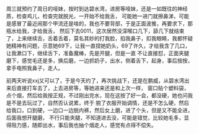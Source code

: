 周三就预约了周日的哑妹，按时到达碧水湾，进房等哑妹，还是一如既往的神经质，检查鸡儿，检查完就脱光，一开始不给我舌，
可能她一进门就擦鼻涕，可能是感冒了最近闹那个甲流还是啥的，我也不要背部，于是正面波推，再要求下，那瓶水给我，才给我舌，
然后下去0011，这次居然没深喉口几下，舔几下就结束了，上来继续舌，舌着舌着，莫名其妙的打我脸，掐我鼻子，扣我眼睛，我都怀疑
她精神有问题，示意她69下，让我一直捏她奶头，69了许久，才给我含了几口，让我漱口下，继续舌下，准备魔棒，先是开腿，但是一直
不让直接怼，正面夹腿磨下，感觉毛还是多，换后磨，一边抓奶子，出水，侧着舌下，起身，事后按按，拿手电照我鼻子，走人。

前两天听说xxj又可以了，于是今天约了，再次挑战下，还是在鹏威，从碧水湾出来后直接打车去了，上去进房等，等她进来还是和上次一样，
窗口贴个塑料袋，点个烟，然后给我按正规，不过刚出完水，现在这按了好一会，都没硬，她也问我是不是去玩过了，自然否认说累，终于
脱了衣服开始调情，还是不怎么硬，然后给我口，口到硬，一边口一边脱内裤，然后女上磨，进了个头，但是又不能全进，后面我想开腿磨，
不行只能夹腿，不知道进去没，可能是错觉，比较她毛多，显得阻力感，随即出水，事后我也抽个烟走人，感觉有点得不偿失。